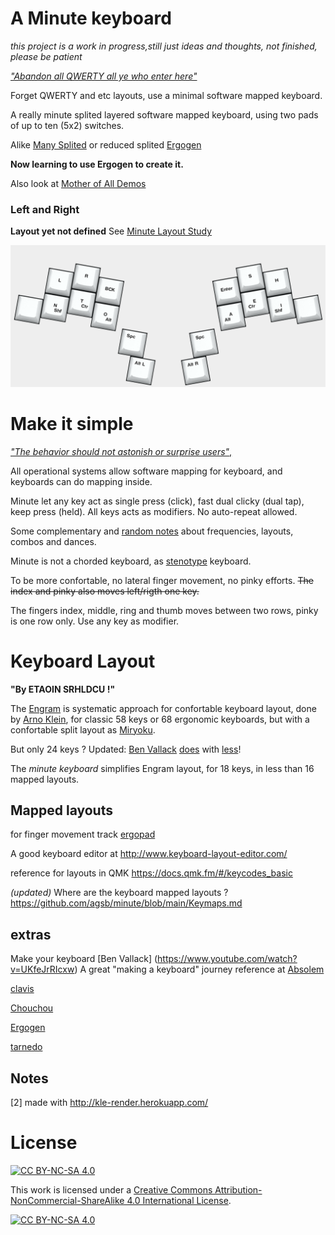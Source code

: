 # A Minute keyboard 

 _this project is a work in progress,still just ideas and thoughts, not finished, please be patient_

[_"Abandon all QWERTY all ye who enter here"_](https://www.bbc.com/worklife/article/20180521-why-we-cant-give-up-this-odd-way-of-typing)

Forget QWERTY and etc layouts, use a minimal software mapped keyboard.

A really minute splited layered software mapped keyboard, using two pads of up to ten (5x2) switches.

Alike [Many Splited]( https://github.com/diimdeep/awesome-split-keyboards) or reduced splited [Ergogen](https://github.com/topics/ergogen)

__Now learning to use Ergogen to create it.__

Also look at [Mother of All Demos](https://en.wikipedia.org/wiki/The_Mother_of_All_Demos)

### Left and Right 

__Layout yet not defined__ See [Minute Layout Study](https://github.com/agsb/minute/blob/main/docs/Minute.md)

![image](https://github.com/agsb/minute/blob/main/minimal-9x9-split.png)

# Make it simple

[_"The behavior should not astonish or surprise users"_,](https://en.wikipedia.org/wiki/Principle_of_least_astonishment)

All operational systems allow software mapping for keyboard, and keyboards can do mapping inside.

Minute let any key act as single press (click), fast dual clicky (dual tap), keep press (held). All keys acts as modifiers. No auto-repeat allowed.

Some complementary and [random notes](https://github.com/agsb/minute/tree/main/docs) about frequencies, layouts, combos and dances.

Minute is not a chorded keyboard, as [stenotype](https://www.artofchording.com/) keyboard. 

To be more confortable, no lateral finger movement, no pinky efforts.
~~The index and pinky also moves left/rigth one key.~~

The fingers index, middle, ring and thumb moves between two rows, pinky is one row only. Use any key as modifier. 

# Keyboard Layout

__"By ETAOIN SRHLDCU !"__

The [Engram](https://engram.dev/) is systematic approach for confortable keyboard layout, done by [Arno Klein](https://www.preprints.org/manuscript/202103.0287/v1), for classic 58 keys or 68 ergonomic keyboards, but with a confortable split layout as [Miryoku](https://github.com/manna-harbour/qmk_firmware/tree/miryoku/users/manna-harbour_miryoku).

But only 24 keys ? Updated: [Ben Vallack](https://www.youtube.com/watch?v=5RN_4PQ0j1A) [does](https://www.youtube.com/watch?v=UKfeJrRIcxw) with [less](https://www.youtube.com/watch?v=NAUxTR4vGys)!

The _minute keyboard_ simplifies Engram layout, for 18 keys, in less than 16 mapped layouts.

## Mapped layouts

for finger movement track [ergopad](https://pashutk.com/ergopad/)

A good keyboard editor at <http://www.keyboard-layout-editor.com/>

reference for layouts in QMK <https://docs.qmk.fm/#/keycodes_basic>

_(updated)_ Where are the keyboard mapped layouts ? https://github.com/agsb/minute/blob/main/Keymaps.md

## extras

Make your keyboard [Ben Vallack] (https://www.youtube.com/watch?v=UKfeJrRIcxw)
A great "making a keyboard" journey reference at [Absolem](https://zealot.hu/absolem/)

[clavis](https://github.com/scipioni/clavis)

[Chouchou](https://github.com/agsb/chouchou)

[Ergogen](https://github.com/ergogen/ergogen)

[tarnedo](https://tarneo.fr/posts/split_keyboard/)

## Notes

[2] made with <http://kle-render.herokuapp.com/>

# License

[![CC BY-NC-SA 4.0][cc-by-nc-sa-shield]][cc-by-nc-sa]

This work is licensed under a
[Creative Commons Attribution-NonCommercial-ShareAlike 4.0 International License][cc-by-nc-sa].

[![CC BY-NC-SA 4.0][cc-by-nc-sa-image]][cc-by-nc-sa]

[cc-by-nc-sa]: http://creativecommons.org/licenses/by-nc-sa/4.0/
[cc-by-nc-sa-image]: https://licensebuttons.net/l/by-nc-sa/4.0/88x31.png
[cc-by-nc-sa-shield]: https://img.shields.io/badge/License-CC%20BY--NC--SA%204.0-lightgrey.svg

